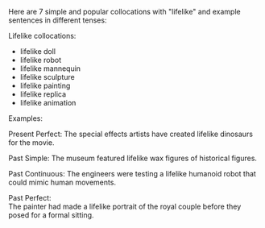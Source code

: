 Here are 7 simple and popular collocations with "lifelike" and example sentences in different tenses:

Lifelike collocations:

- lifelike doll
- lifelike robot
- lifelike mannequin 
- lifelike sculpture
- lifelike painting
- lifelike replica
- lifelike animation

Examples:

Present Perfect:
The special effects artists have created lifelike dinosaurs for the movie.  

Past Simple: 
The museum featured lifelike wax figures of historical figures.

Past Continuous:
The engineers were testing a lifelike humanoid robot that could mimic human movements.

Past Perfect:  
The painter had made a lifelike portrait of the royal couple before they posed for a formal sitting.